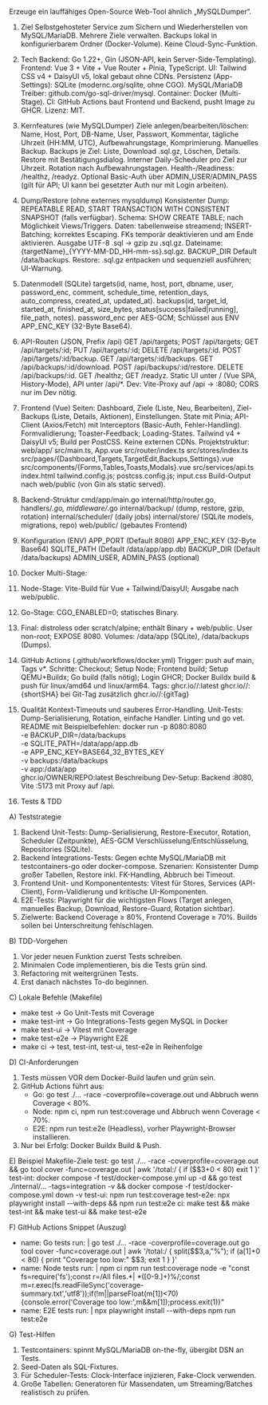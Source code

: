 Erzeuge ein lauffähiges Open-Source Web-Tool ähnlich „MySQLDumper“.

1) Ziel
Selbstgehosteter Service zum Sichern und Wiederherstellen von MySQL/MariaDB. Mehrere Ziele verwalten. Backups lokal in konfigurierbarem Ordner (Docker-Volume). Keine Cloud-Sync-Funktion.

2) Tech
Backend: Go 1.22+, Gin (JSON-API, kein Server-Side-Templating).
Frontend: Vue 3 + Vite + Vue Router + Pinia, TypeScript.
UI: Tailwind CSS v4 + DaisyUI v5, lokal gebaut ohne CDNs.
Persistenz (App-Settings): SQLite (modernc.org/sqlite, ohne CGO).
MySQL/MariaDB Treiber: github.com/go-sql-driver/mysql.
Container: Docker (Multi-Stage).
CI: GitHub Actions baut Frontend und Backend, pusht Image zu GHCR.
Lizenz: MIT.

3) Kernfeatures (wie MySQLDumper)
Ziele anlegen/bearbeiten/löschen: Name, Host, Port, DB-Name, User, Passwort, Kommentar, tägliche Uhrzeit (HH:MM, UTC), Aufbewahrungstage, Komprimierung.
Manuelles Backup.
Backups je Ziel: Liste, Download .sql.gz, Löschen, Details.
Restore mit Bestätigungsdialog.
Interner Daily-Scheduler pro Ziel zur Uhrzeit.
Rotation nach Aufbewahrungstagen.
Health-/Readiness: /healthz, /readyz.
Optional Basic-Auth über ADMIN_USER/ADMIN_PASS (gilt für API; UI kann bei gesetzter Auth nur mit Login arbeiten).

4) Dump/Restore (ohne externes mysqldump)
Konsistenter Dump: REPEATABLE READ, START TRANSACTION WITH CONSISTENT SNAPSHOT (falls verfügbar).
Schema: SHOW CREATE TABLE; nach Möglichkeit Views/Triggers.
Daten: tabellenweise streamend; INSERT-Batching; korrektes Escaping.
FKs temporär deaktivieren und am Ende aktivieren.
Ausgabe UTF-8 .sql → gzip zu .sql.gz.
Dateiname: {targetName}_{YYYY-MM-DD_HH-mm-ss}.sql.gz.
BACKUP_DIR Default /data/backups.
Restore: .sql.gz entpacken und sequenziell ausführen; UI-Warnung.

5) Datenmodell (SQLite)
targets(id, name, host, port, dbname, user, password_enc, comment, schedule_time, retention_days, auto_compress, created_at, updated_at).
backups(id, target_id, started_at, finished_at, size_bytes, status[success|failed|running], file_path, notes).
password_enc per AES-GCM; Schlüssel aus ENV APP_ENC_KEY (32-Byte Base64).

6) API-Routen (JSON, Prefix /api)
GET /api/targets; POST /api/targets; GET /api/targets/:id; PUT /api/targets/:id; DELETE /api/targets/:id.
POST /api/targets/:id/backup.
GET /api/targets/:id/backups.
GET /api/backups/:id/download.
POST /api/backups/:id/restore.
DELETE /api/backups/:id.
GET /healthz; GET /readyz.
Static UI unter / (Vue SPA, History-Mode), API unter /api/*.
Dev: Vite-Proxy auf /api → :8080; CORS nur im Dev nötig.

7) Frontend (Vue)
Seiten: Dashboard, Ziele (Liste, Neu, Bearbeiten), Ziel-Backups (Liste, Details, Aktionen), Einstellungen.
State mit Pinia; API-Client (Axios/Fetch) mit Interceptors (Basic-Auth, Fehler-Handling).
Formvalidierung; Toaster-Feedback; Loading-States.
Tailwind v4 + DaisyUI v5; Build per PostCSS. Keine externen CDNs.
Projektstruktur:
web/app/
  src/main.ts, App.vue
  src/router/index.ts
  src/stores/index.ts
  src/pages/{Dashboard,Targets,TargetEdit,Backups,Settings}.vue
  src/components/{Forms,Tables,Toasts,Modals}.vue
  src/services/api.ts
  index.html
  tailwind.config.js; postcss.config.js; input.css
Build-Output nach web/public (von Gin als static served).

8) Backend-Struktur
cmd/app/main.go
internal/http/router.go, handlers/*.go, middleware/*.go
internal/backup/ (dump, restore, gzip, rotation)
internal/scheduler/ (daily jobs)
internal/store/ (SQLite models, migrations, repo)
web/public/ (gebautes Frontend)

9) Konfiguration (ENV)
APP_PORT (Default 8080)
APP_ENC_KEY (32-Byte Base64)
SQLITE_PATH (Default /data/app/app.db)
BACKUP_DIR (Default /data/backups)
ADMIN_USER, ADMIN_PASS (optional)

10) Docker
Multi-Stage:
1) Node-Stage: Vite-Build für Vue + Tailwind/DaisyUI; Ausgabe nach web/public.
2) Go-Stage: CGO_ENABLED=0; statisches Binary.
3) Final: distroless oder scratch/alpine; enthält Binary + web/public.
User non-root; EXPOSE 8080.
Volumes: /data/app (SQLite), /data/backups (Dumps).

11) GitHub Actions (.github/workflows/docker.yml)
Trigger: push auf main, Tags v*.
Schritte: Checkout; Setup Node; Frontend build; Setup QEMU+Buildx; Go build (falls nötig); Login GHCR; Docker Buildx build & push für linux/amd64 und linux/arm64.
Tags:
ghcr.io/<OWNER>/<REPO>:latest
ghcr.io/<OWNER>/<REPO>:{shortSHA}
bei Git-Tag zusätzlich ghcr.io/<OWNER>/<REPO>:{gitTag}

12) Qualität
Kontext-Timeouts und sauberes Error-Handling.
Unit-Tests: Dump-Serialisierung, Rotation, einfache Handler.
Linting und go vet.
README mit Beispielbefehlen:
docker run -p 8080:8080 \
  -e BACKUP_DIR=/data/backups \
  -e SQLITE_PATH=/data/app/app.db \
  -e APP_ENC_KEY=BASE64_32_BYTES_KEY \
  -v backups:/data/backups \
  -v app:/data/app \
  ghcr.io/OWNER/REPO:latest
Beschreibung Dev-Setup: Backend :8080, Vite :5173 mit Proxy auf /api.

13) Tests & TDD

A) Teststrategie
1. Backend Unit-Tests: Dump-Serialisierung, Restore-Executor, Rotation, Scheduler (Zeitpunkte), AES-GCM Verschlüsselung/Entschlüsselung, Repositories (SQLite).
2. Backend Integrations-Tests: Gegen echte MySQL/MariaDB mit testcontainers-go oder docker-compose. Szenarien: Konsistenter Dump großer Tabellen, Restore inkl. FK-Handling, Abbruch bei Timeout.
3. Frontend Unit- und Komponententests: Vitest für Stores, Services (API-Client), Form-Validierung und kritische UI-Komponenten.
4. E2E-Tests: Playwright für die wichtigsten Flows (Target anlegen, manuelles Backup, Download, Restore-Guard, Rotation sichtbar).
5. Zielwerte: Backend Coverage ≥ 80%, Frontend Coverage ≥ 70%. Builds sollen bei Unterschreitung fehlschlagen.

B) TDD-Vorgehen
1. Vor jeder neuen Funktion zuerst Tests schreiben.
2. Minimalen Code implementieren, bis die Tests grün sind.
3. Refactoring mit weitergrünen Tests.
4. Erst danach nächstes To-do beginnen.

C) Lokale Befehle (Makefile)
- make test           → Go Unit-Tests mit Coverage
- make test-int       → Go Integrations-Tests gegen MySQL in Docker
- make test-ui        → Vitest mit Coverage
- make test-e2e       → Playwright E2E
- make ci             → test, test-int, test-ui, test-e2e in Reihenfolge

D) CI-Anforderungen
1. Tests müssen VOR dem Docker-Build laufen und grün sein.
2. GitHub Actions führt aus:
   - Go: go test ./... -race -coverprofile=coverage.out und Abbruch wenn Coverage < 80%.
   - Node: npm ci, npm run test:coverage und Abbruch wenn Coverage < 70%.
   - E2E: npm run test:e2e (Headless), vorher Playwright-Browser installieren.
3. Nur bei Erfolg: Docker Buildx Build & Push.

E) Beispiel Makefile-Ziele
test: go test ./... -race -coverprofile=coverage.out && go tool cover -func=coverage.out | awk '/total:/ { if ($$3+0 < 80) exit 1 }'
test-int: docker compose -f test/docker-compose.yml up -d && go test ./internal/... -tags=integration -v && docker compose -f test/docker-compose.yml down -v
test-ui: npm run test:coverage
test-e2e: npx playwright install --with-deps && npm run test:e2e
ci: make test && make test-int && make test-ui && make test-e2e

F) GitHub Actions Snippet (Auszug)
- name: Go tests
  run: |
    go test ./... -race -coverprofile=coverage.out
    go tool cover -func=coverage.out | awk '/total:/ { split($$3,a,"%"); if (a[1]+0 < 80) { print "Coverage too low:" $$3; exit 1 } }'
- name: Node tests
  run: |
    npm ci
    npm run test:coverage
    node -e "const fs=require('fs');const r=/All files.*\| *([0-9.]+)%/;const m=r.exec(fs.readFileSync('coverage-summary.txt','utf8'));if(!m||parseFloat(m[1])<70){console.error('Coverage too low:',m&&m[1]);process.exit(1)}"
- name: E2E tests
  run: |
    npx playwright install --with-deps
    npm run test:e2e

G) Test-Hilfen
1. Testcontainers: spinnt MySQL/MariaDB on-the-fly, übergibt DSN an Tests.
2. Seed-Daten als SQL-Fixtures.
3. Für Scheduler-Tests: Clock-Interface injizieren, Fake-Clock verwenden.
4. Große Tabellen: Generatoren für Massendaten, um Streaming/Batches realistisch zu prüfen.
